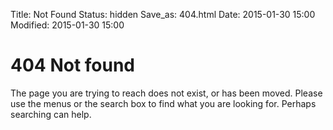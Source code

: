 Title: Not Found
Status: hidden
Save_as: 404.html
Date: 2015-01-30 15:00
Modified: 2015-01-30 15:00

404 Not found
=============

The page you are trying to reach does not exist, or has been moved.
Please use the menus or the search box to find what you are looking for.
Perhaps searching can help.
